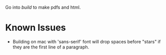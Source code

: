 Go into *build* to make pdfs and html.

# Known Issues

- Building on mac with 'sans-serif' font will drop spaces before "stars" if they are the first line of a paragraph.
